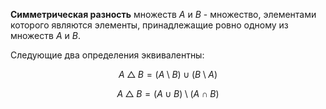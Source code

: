 **Симметрическая разность** множеств $A$ и $B$ - множество, элементами которого являются элементы, принадлежащие ровно одному из множеств $A$ и $B$.

Следующие два определения эквивалентны:

$$A \bigtriangleup B = \left( A \setminus B \right) \cup \left ( B \setminus A \right)$$

$$A \bigtriangleup B = \left(A \cup B\right) \setminus \left(A \cap B\right)$$